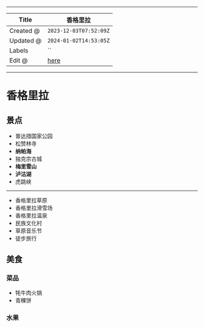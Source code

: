 -----

| Title     | 香格里拉                                            |
| --------- | ----------------------------------------------- |
| Created @ | `2023-12-03T07:52:09Z`                          |
| Updated @ | `2024-01-02T14:53:05Z`                          |
| Labels    | \`\`                                            |
| Edit @    | [here](https://github.com/junxnone/t/issues/33) |

-----

# 香格里拉

## 景点

  - 普达措国家公园
  - 松赞林寺
  - **纳帕海**
  - 独克宗古城
  - **梅里雪山**
  - **泸沽湖**
  - 虎跳峡

-----

  - 香格里拉草原
  - 香格里拉滑雪场
  - 香格里拉温泉
  - 民族文化村
  - 草原音乐节
  - 徒步旅行

## 美食

### 菜品

  - 牦牛肉火锅
  - 青稞饼

### 水果
